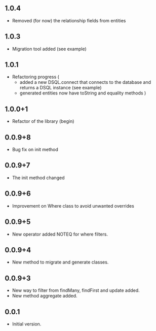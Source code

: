 ## 1.0.4

- Removed (for now) the relationship fields from entities

## 1.0.3

- Migration tool added (see example)

## 1.0.1

- Refactoring progress (
    - added a new DSQL.connect that connects to the database and returns a DSQL instance (see example)
    - generated entities now have toString and equality methods
)

## 1.0.0+1

- Refactor of the library (begin)

## 0.0.9+8

- Bug fix on init method

## 0.0.9+7

- The init method changed

## 0.0.9+6

- Improvement on Where class to avoid unwanted overrides

## 0.0.9+5

- New operator added NOTEQ for where filters.

## 0.0.9+4

- New method to migrate and generate classes.

## 0.0.9+3

- New way to filter from findMany, findFirst and update added.
- New method aggregate added.

## 0.0.1

- Initial version.